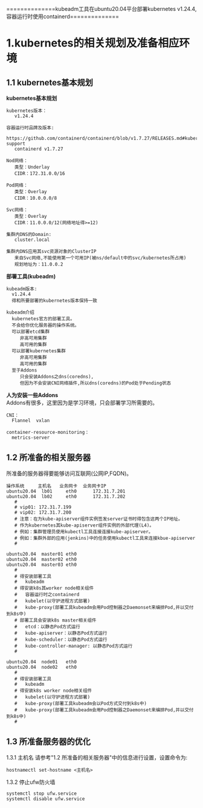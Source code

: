 ==============kubeadm工具在ubuntu20.04平台部署kubernetes v1.24.4,容器运行时使用containerd==============

# 1.kubernetes的相关规划及准备相应环境
## 1.1 kubernetes基本规划
**kubernetes基本规划**
```
kubernetes版本：
   v1.24.4

容器运行时品牌及版本:
   https://github.com/containerd/containerd/blob/v1.7.27/RELEASES.md#kubernetes-support
   containerd v1.7.27

Nod网络：
   类型：Underlay
   CIDR：172.31.0.0/16

Pod网络：
   类型：Overlay
   CIDR：10.0.0.0/8

Svc网络：
   类型：Overlay
   CIDR：11.0.0.0/12(网络地址得>=12)

集群内DNS的Domain:
   cluster.local

集群内DNS应用其svc资源对象的ClusterIP
   来自Svc网络,不能使用第一个可用IP(被ns/default中的svc/kubernetes所占用)
   规划地址为：11.0.0.2
```

**部署工具(kubeadm)**
```
kubeadm版本:
  v1.24.4
  得和所要部署的kubernetes版本保持一致

kubeadm介绍
  kubernetes官方的部署工具。
  不会给你优化服务器的操作系统。
  可以部署etcd集群
     非高可用集群
     高可用的集群
  可以部署kubernetes集群
     非高可用集群
     高可用的集群
  至于Addons
     只会安装Addons之dns(coredns),
     但因为不会安装CNI网络插件,所以dns(coredns)的Pod处于Pending状态
```

**人为安装一些Addons**  
Addons有很多，这里因为是学习环境，只会部署学习所需要的。
```
CNI：
  Flannel  vxlan

container-resource-monitoring：
  metrics-server
```

## 1.2 所准备的相关服务器
所准备的服务器得要能够访问互联网(公网IP,FQDN)。
```
操作系统     主机名   业务网卡  业务网卡IP   
ubuntu20.04  lb01     eth0      172.31.7.201
ubuntu20.04  lb02     eth0      172.31.7.202
   #
   # vip01: 172.31.7.199
   # vip02: 172.31.7.200
   # 注意：在为kube-apiserver组件实例签发server证书时得包含这两个IP地址。
   # 作为kubernetes其kube-apiserver组件实例的外部代理(L4)。
   # 例如：集群管理员使用kubectl工具连接连接kube-apiserver。
   # 例如：集群外部的应用(jenkins)中的任务使用kubectl工具来连接kbue-apiserver
   # 

ubuntu20.04  master01 eth0
ubuntu20.04  master02 eth0
ubuntu20.04  master03 eth0
   #
   # 得安装部署工具
   #   kubeadm
   # 得安装k8s其worker node相关组件
   #   容器运行时之containerd
   #   kubelet(以守护进程方式部署)
   #   kube-proxy(部署工具kubeadm会用Pod控制器之Daemonset来编排Pod,并以交付到k8s中)
   # 部署工具会安装k8s master相关组件
   #   etcd：以静态Pod方式运行
   #   kube-apiserver：以静态Pod方式运行
   #   kube-scheduler：以静态Pod方式运行
   #   kube-controller-manager: 以静态Pod方式运行
   # 

ubuntu20.04  node01   eth0
ubuntu20.04  node02   eth0
   #
   # 得安装部署工具
   #   kubeadm
   # 得安装k8s worker node相关组件
   #   kubelet(以守护进程方式部署)
   #   kube-proxy(部署工具kubeadm会以Pod方式交付到k8s中)
   #   kube-proxy(部署工具kubeadm会用Pod控制器之Daemonset来编排Pod,并以交付到k8s中)
   #
```
## 1.3 所准备服务器的优化
1.3.1 主机名
请参考"1.2 所准备的相关服务器"中的信息进行设置，设置命令为:
```
hostnamectl set-hostname <主机名>
```

1.3.2 停止ufw防火墙
```
systemctl stop ufw.service
systemctl disable ufw.service
```


